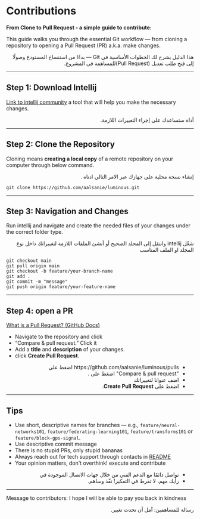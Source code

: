 # Contributions

**From Clone to Pull Request - a simple guide to contribute:**

This guide walks you through the essential Git workflow — from cloning a repository to opening a Pull Request (PR) a.k.a. make changes.

<div dir="rtl" lang="ar">
هذا الدليل يشرح لك الخطوات الأساسية في Git — بدءًا من استنساخ المستودع وصولًا إلى فتح طلب تعديل (Pull Request)للمساهمة في المشروع.
</div>

---
## Step 1: Download Intellij
[Link to intellij community](https://www.jetbrains.com/idea/download/) a tool that will help you make the necessary changes.

<div dir="rtl" lang="ar">
أداة ستساعدك على إجراء التغييرات اللازمة.
</div>

---
## Step 2: Clone the Repository

Cloning means **creating a local copy** of a remote repository on your computer through below command.

<div dir="rtl" lang="ar">
إنشاء نسخة محلية على جهازك عبر الامر التالي ادناه .
</div>

```shell
git clone https://github.com/aalsanie/luminous.git
```

---
## Step 3: Navigation and Changes
Run intellij and navigate and create the needed files of your changes under the correct folder type.

<div dir="rtl" lang="ar">
شغّل intellij وانتقل إلى المجلد الصحيح أو أنشئ الملفات اللازمة لتغييراتك داخل نوع المجلد او الملف المناسب
</div>

```shell
git checkout main
git pull origin main
git checkout -b feature/your-branch-name
git add .
git commit -m "message"
git push origin feature/your-feature-name
```

---
## Step 4: open a PR 

[What is a Pull Request? (GitHub Docs)](https://docs.github.com/en/pull-requests/collaborating-with-pull-requests/proposing-changes-to-your-work-with-pull-requests/about-pull-requests)
- Navigate to the repository and click
- “Compare & pull request.” Click it
- Add a **title** and **description** of your changes.
- click **Create Pull Request**.

<div dir="rtl" lang="ar">
    <ul>
      <li><a>https://github.com/aalsanie/luminous/pulls</a> اضغط على</li>
      <li> "Compare & pull request" اضغط على .</li>
      <li> اضف عنوانا لتغييراتك</li>
      <li>اضغط على <b>Create Pull Request</b>.</li>
    </ul>
</div>

---
## Tips

- Use short, descriptive names for branches — e.g., `feature/neural-networks101`, `feature/federating-learning101`, `feature/transforms101` or `feature/block-gps-signal`.
- Use descriptive commit message
- There is no stupid PRs, only stupid bananas
- Always reach out for tech support through contacts in [README](./README)
- Your opinion matters, don't overthink! execute and contribute

<div dir="rtl" lang="ar">
    <ul>
      <li><a href="./README"></a> تواصل دائمًا مع الدعم الفني من خلال جهات الاتصال الموجودة في</li>
      <li>رأيك مهم، لا تفرط في التفكير! نفّذ وساهم.</li>
    </ul>
</div>

----
Message to contributors: I hope I will be able to pay you back in kindness

<div dir="rtl" lang="ar">
رسالة للمساهمين: آمل أن نحدث تغيير.
</div>